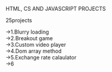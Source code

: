HTML, CS AND JAVASCRIPT PROJECTS

25projects

->1.Blurry loading    
->2.Breakout game  
->3.Custom video player  
->4.Dom array method  
->5.Exchange rate calaulator  
->6
